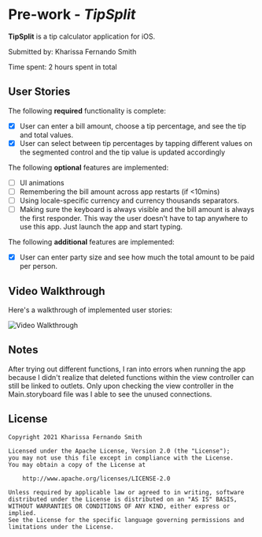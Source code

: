 # Pre-work - *TipSplit*

**TipSplit** is a tip calculator application for iOS.

Submitted by: Kharissa Fernando Smith

Time spent: 2 hours spent in total

## User Stories

The following **required** functionality is complete:

* [X] User can enter a bill amount, choose a tip percentage, and see the tip and total values.
* [X] User can select between tip percentages by tapping different values on the segmented control and the tip value is updated accordingly

The following **optional** features are implemented:

* [ ] UI animations
* [ ] Remembering the bill amount across app restarts (if <10mins)
* [ ] Using locale-specific currency and currency thousands separators.
* [ ] Making sure the keyboard is always visible and the bill amount is always the first responder. This way the user doesn't have to tap anywhere to use this app. Just launch the app and start typing.

The following **additional** features are implemented:

- [X] User can enter party size and see how much the total amount to be paid per person.

## Video Walkthrough

Here's a walkthrough of implemented user stories:

<img src='https://i.imgur.com/IfVKUdt.gif' title='Video Walkthrough' width='' alt='Video Walkthrough' />


## Notes

After trying out different functions, I ran into errors when running the app because I didn't realize that deleted functions within the view controller can still be linked to outlets. Only upon checking the view controller in the Main.storyboard file was I able to see the unused connections. 

## License

    Copyright 2021 Kharissa Fernando Smith

    Licensed under the Apache License, Version 2.0 (the "License");
    you may not use this file except in compliance with the License.
    You may obtain a copy of the License at

        http://www.apache.org/licenses/LICENSE-2.0

    Unless required by applicable law or agreed to in writing, software
    distributed under the License is distributed on an "AS IS" BASIS,
    WITHOUT WARRANTIES OR CONDITIONS OF ANY KIND, either express or implied.
    See the License for the specific language governing permissions and
    limitations under the License.
